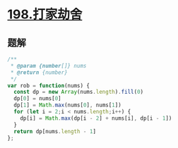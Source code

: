 # [198.打家劫舍](https://leetcode-cn.com/problems/house-robber/)


## 题解
```js
/**
 * @param {number[]} nums
 * @return {number}
 */
var rob = function(nums) {
  const dp = new Array(nums.length).fill(0)
  dp[0] = nums[0]
  dp[1] = Math.max(nums[0], nums[1])
  for (let i = 2;i < nums.length;i++) {
    dp[i] = Math.max(dp[i - 2] + nums[i], dp[i - 1])
  }
  return dp[nums.length - 1]
};
```